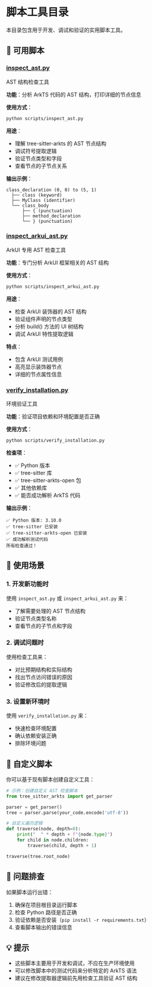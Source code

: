 # 脚本工具目录

本目录包含用于开发、调试和验证的实用脚本工具。

## 🔧 可用脚本

### [inspect_ast.py](./inspect_ast.py)
AST 结构检查工具

**功能**：分析 ArkTS 代码的 AST 结构，打印详细的节点信息

**使用方式**：
```bash
python scripts/inspect_ast.py
```

**用途**：
- 理解 tree-sitter-arkts 的 AST 节点结构
- 调试符号提取逻辑
- 验证节点类型和字段
- 查看节点的子节点关系

**输出示例**：
```
class_declaration (0, 0) to (5, 1)
  ├── class (keyword)
  ├── MyClass (identifier)
  └── class_body
      ├── { (punctuation)
      ├── method_declaration
      └── } (punctuation)
```

### [inspect_arkui_ast.py](./inspect_arkui_ast.py)
ArkUI 专用 AST 检查工具

**功能**：专门分析 ArkUI 框架相关的 AST 结构

**使用方式**：
```bash
python scripts/inspect_arkui_ast.py
```

**用途**：
- 检查 ArkUI 装饰器的 AST 结构
- 验证组件声明的节点类型
- 分析 build() 方法的 UI 树结构
- 调试 ArkUI 特性提取逻辑

**特点**：
- 包含 ArkUI 测试用例
- 高亮显示装饰器节点
- 详细的节点属性信息

### [verify_installation.py](./verify_installation.py)
环境验证工具

**功能**：验证项目依赖和环境配置是否正确

**使用方式**：
```bash
python scripts/verify_installation.py
```

**检查项**：
- ✅ Python 版本
- ✅ tree-sitter 库
- ✅ tree-sitter-arkts-open 包
- ✅ 其他依赖库
- ✅ 能否成功解析 ArkTS 代码

**输出示例**：
```
✅ Python 版本: 3.10.0
✅ tree-sitter 已安装
✅ tree-sitter-arkts-open 已安装
✅ 成功解析测试代码
所有检查通过！
```

## 🚀 使用场景

### 1. 开发新功能时
使用 `inspect_ast.py` 或 `inspect_arkui_ast.py` 来：
- 了解需要处理的 AST 节点结构
- 验证节点类型名称
- 查看节点的子节点和字段

### 2. 调试问题时
使用检查工具来：
- 对比预期结构和实际结构
- 找出节点访问错误的原因
- 验证修改后的提取逻辑

### 3. 设置新环境时
使用 `verify_installation.py` 来：
- 快速检查环境配置
- 确认依赖安装正确
- 排除环境问题

## 📝 自定义脚本

你可以基于现有脚本创建自定义工具：

```python
# 示例：创建自定义 AST 检查脚本
from tree_sitter_arkts import get_parser

parser = get_parser()
tree = parser.parse(your_code.encode('utf-8'))

# 自定义遍历逻辑
def traverse(node, depth=0):
    print("  " * depth + f"{node.type}")
    for child in node.children:
        traverse(child, depth + 1)

traverse(tree.root_node)
```

## 🐛 问题排查

如果脚本运行出错：
1. 确保在项目根目录运行脚本
2. 检查 Python 路径是否正确
3. 验证依赖是否安装（`pip install -r requirements.txt`）
4. 查看脚本输出的错误信息

## 💡 提示

- 这些脚本主要用于开发和调试，不应在生产环境使用
- 可以修改脚本中的测试代码来分析特定的 ArkTS 语法
- 建议在修改提取器逻辑前先用检查工具验证 AST 结构
